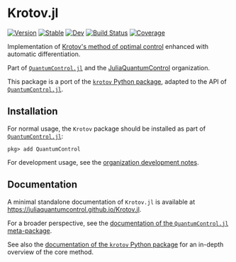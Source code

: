 # Krotov.jl

[![Version](https://juliahub.com/docs/General/Krotov/stable/version.svg)](https://juliahub.com/ui/Packages/General/Krotov)
[![Stable](https://img.shields.io/badge/docs-stable-blue.svg)](https://juliaquantumcontrol.github.io/Krotov.jl/)
[![Dev](https://img.shields.io/badge/docs-dev-blue.svg)](https://juliaquantumcontrol.github.io/Krotov.jl/dev)
[![Build Status](https://github.com/JuliaQuantumControl/Krotov.jl/workflows/CI/badge.svg)](https://github.com/JuliaQuantumControl/Krotov.jl/actions)
[![Coverage](https://codecov.io/gh/JuliaQuantumControl/Krotov.jl/branch/master/graph/badge.svg)](https://codecov.io/gh/JuliaQuantumControl/Krotov.jl)

Implementation of [Krotov's method of optimal control](https://arxiv.org/abs/1008.5126) enhanced with automatic differentiation.

Part of [`QuantumControl.jl`][QuantumControl] and the [JuliaQuantumControl][] organization.

This package is a port of the [`krotov` Python package](https://github.com/qucontrol/krotov#readme), adapted to the API  of [`QuantumControl.jl`][QuantumControl].

## Installation

For normal usage, the `Krotov` package should be installed as part of [`QuantumControl.jl`][QuantumControl]:

~~~
pkg> add QuantumControl
~~~

For development usage, see the [organization development notes](https://github.com/JuliaQuantumControl#development).

## Documentation

A minimal standalone documentation of `Krotov.jl` is available at <https://juliaquantumcontrol.github.io/Krotov.jl>.

For a broader perspective, see the [documentation of the `QuantumControl.jl` meta-package](https://juliaquantumcontrol.github.io/QuantumControl.jl/).

See also the [documentation of the `krotov` Python package](https://qucontrol.github.io/krotov) for an in-depth overview of the core method.

[QuantumControl]: https://github.com/JuliaQuantumControl/QuantumControl.jl#readme
[JuliaQuantumControl]: https://github.com/JuliaQuantumControl
